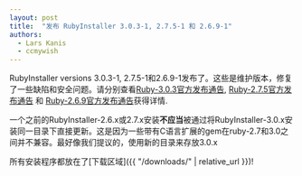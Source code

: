 ```yaml
---
layout: post
title:  "发布 RubyInstaller 3.0.3-1, 2.7.5-1 和 2.6.9-1"
authors: 
  - Lars Kanis
  - ccmywish
---
```

RubyInstaller versions 3.0.3-1, 2.7.5-1和2.6.9-1发布了。这些是维护版本，修复了一些缺陷和安全问题。请分别查看[Ruby-3.0.3官方发布通告](https://www.ruby-lang.org/en/news/2021/11/24/ruby-3-0-3-released/), [Ruby-2.7.5官方发布通告](https://www.ruby-lang.org/en/news/2021/11/24/ruby-2-7-5-released/) 和 [Ruby-2.6.9官方发布通告](https://www.ruby-lang.org/en/news/2021/11/24/ruby-2-6-9-released/)获得详情.

一个之前的RubyInstaller-2.6.x或2.7.x安装<b>不应当</b>被通过将RubyInstaller-3.0.x安装同一目录下直接更新。这是因为一些带有C语言扩展的gem在ruby-2.7和3.0之间并不兼容。最好像我们提议的，使用新的目录来存放3.0.x

所有安装程序都放在了[下载区域]({{ "/downloads/" | relative_url }})!
